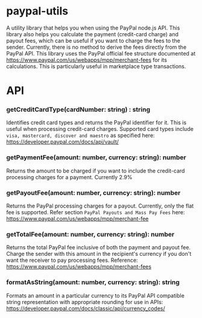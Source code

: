 # paypal-utils

A utility library that helps you when using the PayPal node.js API. This library also helps you calculate the payment (credit-card charge) and payout fees, which can be useful if you want to charge the fees to the sender. Currently, there is no method to derive the fees directly from the PayPal API. This library uses the PayPal official fee structure documented at https://www.paypal.com/us/webapps/mpp/merchant-fees for its calculations. This is particularly useful in marketplace type transactions.


# API

### getCreditCardType(cardNumber: string) : string 

Identifies credit card types and returns the PayPal identifier for it. This is useful when processing credit-card charges. Supported card types include `visa, mastercard, discover and maestro` as specified here: https://developer.paypal.com/docs/api/vault/

### getPaymentFee(amount: number, currency: string): number

Returns the amount to be charged if you want to include the credit-card processing charges for a payment. Currently 2.9%

### getPayoutFee(amount: number, currency: string): number

Returns the PayPal processing charges for a payout. Currently, only the flat fee is supported. Refer section `PayPal Payouts and Mass Pay Fees` here: 
https://www.paypal.com/us/webapps/mpp/merchant-fee

### getTotalFee(amount: number, currency: string): number 

Returns the total PayPal fee inclusive of both the payment and payout fee. Charge the sender with this amount in the recipient's currency if you don't want the receiver to pay processing fees. Reference: https://www.paypal.com/us/webapps/mpp/merchant-fees

### formatAsString(amount: number, currency: string): string

Formats an amount in a particular currency to its PayPal API compatible string representation with appropriate rounding for use in APIs: https://developer.paypal.com/docs/classic/api/currency_codes/
